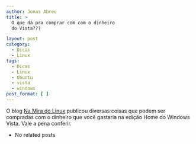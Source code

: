 ```yaml
---
author: Jonas Abreu
title: >
  O que dá pra comprar com com o dinheiro
  do Vista???

layout: post
category:
  - Dicas
  - Linux
tags:
  - Dicas
  - Linux
  - Ubuntu
  - vista
  - windows
post_format: [ ]
---
```

O blog [Na Mira do Linux][1] publicou diversas coisas que podem ser compradas com o dinheiro que você gastaria na edição Home do Windows Vista. Vale a pena conferir.


*   No related posts












 [1]: http://my.opera.com/angelight/blog/2007/03/11/o-que-pode-ser-comprado-com-o-dinheiro-do-windows-vista





